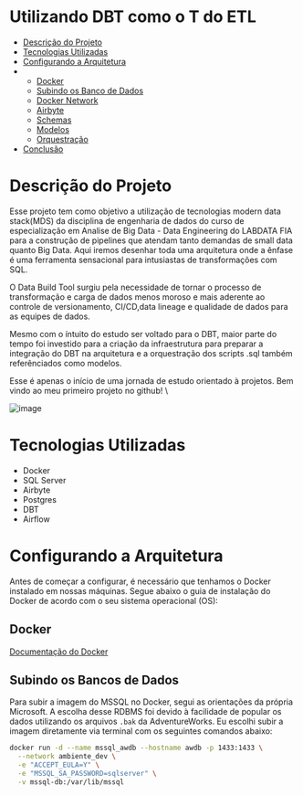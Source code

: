 # Utilizando DBT como o T do ETL

* [Descrição do Projeto](#descrição-do-projeto)
* [Tecnologias Utilizadas](#tecnologias-utilizadas)
* [Configurando a Arquitetura](#configurando-a-arquitetura)
* * [Docker](#docker)
  * [Subindo os Banco de Dados](#subindo-os-banco-de-dados)
  * [Docker Network](#docker-network)
  * [Airbyte](#airbyte)
  * [Schemas](#Schemas)
  * [Modelos](#Modelos)
  * [Orquestração](#orquestração)
* [Conclusão](#conclusão)

# Descrição do Projeto

Esse projeto tem como objetivo a utilização de tecnologias modern data stack(MDS) da disciplina de engenharia de dados do curso de especialização em Analise de Big Data - Data Engineering do LABDATA FIA para a construção de pipelines que atendam tanto demandas de small data quanto Big Data. Aqui iremos desenhar toda uma arquitetura onde a ênfase é uma ferramenta sensacional para intusiastas de transformações com SQL. 

O Data Build Tool surgiu pela necessidade de tornar o processo de transformação e carga de dados menos moroso e mais aderente ao controle de versionamento, CI/CD,data lineage e qualidade de dados para as equipes de dados.

Mesmo com o íntuito do estudo ser voltado para o DBT, maior parte do tempo foi investido para a criação da infraestrutura para preparar a integração do DBT na arquitetura e a orquestração dos scripts .sql também referênciados como modelos.

Esse é apenas o início de uma jornada de estudo orientado à projetos. Bem vindo ao meu primeiro projeto no github! \

![image](https://github.com/user-attachments/assets/c47e439c-68db-44f3-9828-60e08eecea88)


# Tecnologias Utilizadas

* Docker
* SQL Server
* Airbyte
* Postgres
* DBT
* Airflow

# Configurando a Arquitetura

Antes de começar a configurar, é necessário que tenhamos o Docker instalado em nossas máquinas. Segue abaixo o guia de instalação do Docker de acordo com o seu sistema operacional (OS):

## Docker
[Documentação do Docker](https://docs.docker.com/engine/install/)

## Subindo os Bancos de Dados

Para subir a imagem do MSSQL no Docker, segui as orientações da própria Microsoft. A escolha desse RDBMS foi devido à facilidade de popular os dados utilizando os arquivos `.bak` da AdventureWorks. Eu escolhi subir a imagem diretamente via terminal com os seguintes comandos abaixo:

```bash
docker run -d --name mssql_awdb --hostname awdb -p 1433:1433 \
  --network ambiente_dev \
  -e "ACCEPT_EULA=Y" \
  -e "MSSQL_SA_PASSWORD=sqlserver" \
  -v mssql-db:/var/lib/mssql
